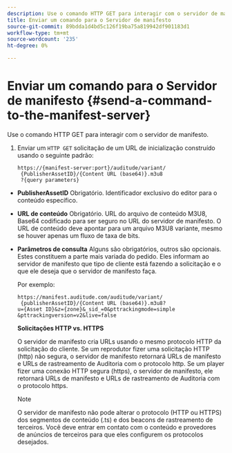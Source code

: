 ```yaml
---
description: Use o comando HTTP GET para interagir com o servidor de manifesto.
title: Enviar um comando para o Servidor de manifesto
source-git-commit: 89bdda1d4bd5c126f19ba75a819942df901183d1
workflow-type: tm+mt
source-wordcount: '235'
ht-degree: 0%

---
```



# Enviar um comando para o Servidor de manifesto {#send-a-command-to-the-manifest-server}

Use o comando HTTP GET para interagir com o servidor de manifesto.

1. Enviar um `HTTP GET` solicitação de um URL de inicialização construído usando o seguinte padrão:

   ```
   https://{manifest-server:port}/auditude/variant/
    {PublisherAssetID}/{Content URL (base64)}.m3u8
    ?{query parameters}
   ```

* **PublisherAssetID** Obrigatório. Identificador exclusivo do editor para o conteúdo específico.

* **URL de conteúdo** Obrigatório. URL do arquivo de conteúdo M3U8, Base64 codificado para ser seguro no URL do servidor de manifesto. O URL de conteúdo deve apontar para um arquivo M3U8 variante, mesmo se houver apenas um fluxo de taxa de bits.

* **Parâmetros de consulta** Alguns são obrigatórios, outros são opcionais. Estes constituem a parte mais variada do pedido. Eles informam ao servidor de manifesto que tipo de cliente está fazendo a solicitação e o que ele deseja que o servidor de manifesto faça.

   Por exemplo:

   ```
   https://manifest.auditude.com/auditude/variant/
    {publisherAssetID}/{Content URL (base64)}.m3u8?
   u={Asset ID}&z={zone}&_sid_=0&pttrackingmode=simple
   &pttrackingversion=v2&live=false
   ```

   **Solicitações HTTP vs. HTTPS**

   O servidor de manifesto cria URLs usando o mesmo protocolo HTTP da solicitação do cliente. Se um reprodutor fizer uma solicitação HTTP (http) não segura, o servidor de manifesto retornará URLs de manifesto e URLs de rastreamento de Auditoria com o protocolo http. Se um player fizer uma conexão HTTP segura (https), o servidor de manifesto, ele retornará URLs de manifesto e URLs de rastreamento de Auditoria com o protocolo https.

   >[!NOTE]
   >
   >O servidor de manifesto não pode alterar o protocolo (HTTP ou HTTPS) dos segmentos de conteúdo (.ts) e dos beacons de rastreamento de terceiros. Você deve entrar em contato com o conteúdo e provedores de anúncios de terceiros para que eles configurem os protocolos desejados.